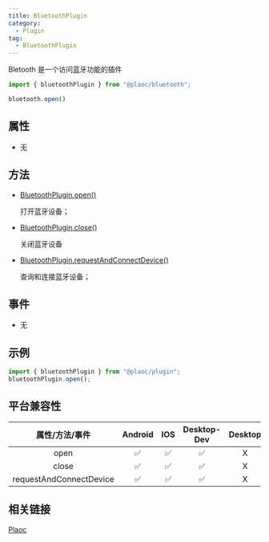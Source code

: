 ```yaml
---
title: BluetoothPlugin
category:
  - Plugin
tag:
  - BluetoothPlugin
---
```


Bletooth 是一个访问蓝牙功能的插件

```javascript
import { bluetoothPlugin } from "@plaoc/bluetooth";

bluetooth.open()
```


## 属性
  - 无


## 方法
  - [BluetoothPlugin.open()](./open.md)

    打开蓝牙设备；

  - [BluetoothPlugin.close()](./close.md)

    关闭蓝牙设备


  - [BluetoothPlugin.requestAndConnectDevice()](./request-and-connect-device.md)

    查询和连接蓝牙设备；

## 事件

  - 无


## 示例
```js 
import { bluetoothPlugin } from "@plaoc/plugin";
bluetoothPlugin.open();
```


## 平台兼容性


| 属性/方法/事件            | Android | IOS | Desktop-Dev | Desktop |
|:-----------------------:|:-------:|:---:|:-----------:|:-------:|
| open                    | ✅      | ✅  | ✅          | X       |
| close                   | ✅      | ✅  | ✅          | X       |
| requestAndConnectDevice | ✅      | ✅  | ✅          | X       |
 


## 相关链接

[Plaoc](../)

